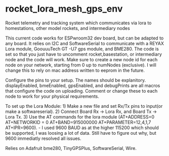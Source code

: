 # rocket_lora_mesh_gps_env
 Rocket telemetry and tracking system which communicates via lora to homestations, other model rockets, and intermediary nodes

 This current code works for ESPwroom32 dev board, but can be adapted to any board. It relies on I2C and SoftwareSerial to communicate with a REYAX Lora module, GoouuuTech GT -U7 gps module, and BME280.
 The code is set so that you just have to uncomment rocket,basestation, or intermediary node and the code will work. Make sure to create a new node id for each node on your network, starting from 0 up to numNodes (exclusive). I will change this to rely on mac address written to eeprom in the future.

 Configure the pins to your setup. The names should be explanitory. displayEnabled, bmeEnabled, gpsEnabled, and debugPrints are all macros that configure the code on uploading. Comment or change these to each node 
 to work for your physical requirements. 
 
 To set up the Lora Module:
    1) Make a new file and set Rx/Tx pins to input(or make a softwareserial).
    2) Connect Board Rx -> Lora Rx, and Board Tx -> Lora Tx. 
    3) Use the AT commands for the lora module (AT+ADDRESS=0  AT+NETWORKID = 0 AT+BAND=915000000 AT+PARAMETER=12,4,1,7 AT+IPR=9600). 
          - I used 9600 BAUD as at the higher 115200 which should be supported, I was loosing a lot of data. Still have to figure out why, but 9600 immediatly resolved all issues. 
  
Relies on Adafruit bme280, TinyGPSPlus, SoftwareSerial, Wire.
